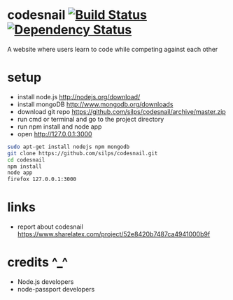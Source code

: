 codesnail [![Build Status](https://travis-ci.org/silps/codesnail.svg?branch=master)](https://travis-ci.org/silps/codesnail) [![Dependency Status](https://www.versioneye.com/user/projects/549087169bc626ff60000010/badge.svg?style=flat)](https://www.versioneye.com/user/projects/549087169bc626ff60000010)
=========

A website where users learn to code while competing against each other

setup
=====

* install node.js http://nodejs.org/download/
* install mongoDB http://www.mongodb.org/downloads
* download git repo https://github.com/silps/codesnail/archive/master.zip
* run cmd or terminal and go to the project directory
* run npm install and node app
* open http://127.0.0.1:3000
```bash
sudo apt-get install nodejs npm mongodb
git clone https://github.com/silps/codesnail.git
cd codesnail
npm install
node app
firefox 127.0.0.1:3000
```

links
=====

* report about codesnail https://www.sharelatex.com/project/52e8420b7487ca4941000b9f

credits ^_^
===========

* Node.js developers
* node-passport developers
